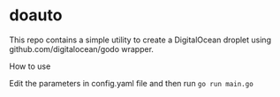 # doauto

This repo contains a simple utility to create a DigitalOcean droplet using github.com/digitalocean/godo wrapper.

How to use

Edit the parameters in config.yaml file and then run `go run main.go`

